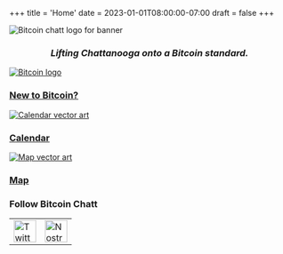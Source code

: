+++
title = 'Home'
date = 2023-01-01T08:00:00-07:00
draft = false
+++


<div class="banner">
  <img class="banner-element" src="/images/Logos/BitcoinChatt_square-transparent.png" alt="Bitcoin chatt logo for banner"/>
</div>

<h3 style="text-align: center"><em>Lifting Chattanooga onto a Bitcoin standard.</em></h3>

<div class="nav">
  <div class="nav-box">
    <a href="./coming_soon">
      <img class="nav-element" src="./images/btc.png" alt="Bitcoin logo"/>
      <h3>New to Bitcoin?</h3>
    </a>
  </div>
  <!--
  <div class="nav-box">
    <a href="./coming_soon">
      <img class="nav-element" src="./images/placeholder.png" alt="Placeholder image"/>
      <h3>Blog</h3>
    </a>
  </div>-->
  <div class="nav-box">
    <a href="./coming_soon">
      <img class="nav-element" src="./images/calendar.png" alt="Calendar vector art"/>
      <h3>Calendar</h3>
    </a>
  </div>
  <div class="nav-box">
    <a href="./coming_soon">
      <img class="nav-element" src="./images/map.png" alt="Map vector art"/>
      <h3>Map</h3>
    </a>
  </div>
</div>

<h3 class="social-links">Follow Bitcoin Chatt</h3>
<div class="social-links">
  <table>
    <tr>
      <td>
        <a target="_blank" href="https://x.com/bitcoinchatt">
          <img height="40rem" src="./images/Logos/Twitter-X-Logo.png" alt="Twitter/X logo"/>
        </a>
      </td>
      <td>
        <a href="https://nostr.at/npub1fdc5nr47gx8pcz9cppyat9fx0gc9hv48nke7pf78drx7rpqw28ksqgx779">
          <img height="40rem" src="./images/Logos/Nostr-Logo.png" alt="Nostr logo"/>
        </a>
      </td>
    </tr>
  </table>
</div>
